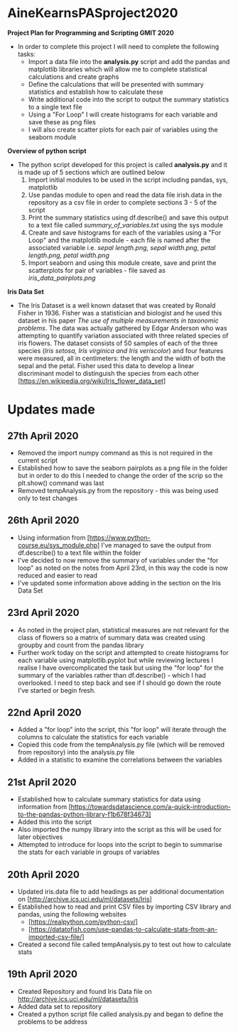 # AineKearnsPASproject2020
**Project Plan for Programming and Scripting GMIT 2020**
- In order to complete this project I will need to complete the following tasks:
  - Import a data file into the **analysis.py** script and add the pandas and matplotlib libraries which will allow me to complete statistical calculations and create graphs
  - Define the calculations that will be presented with summary statistics and establish how to calculate these
  - Write additional code into the script to output the summary statistics to a single text file 
  - Using a "For Loop" I will create histograms for each variable and save these as png files
  - I will also create scatter plots for each pair of variables using the seaborn module <br>

**Overview of python script**
- The python script developed for this project is called **analysis.py** and it is made up of 5 sections which are outlined below
  1. Import initial modules to be used in the script including pandas, sys, matplotlib 
  2. Use pandas module to open and read the data file irish.data in the repository as a csv file in order to complete sections 3 - 5 of the script
  3. Print the summary statistics using df.describe() and save this output to a text file called *summary_of_variables.txt* using the sys module
  4. Create and save histograms for each of the variables using a "For Loop" and the matplotlib module - each file is named after the associated variable i.e. *sepal length.png, sepal width.png, petal length.png, petal width.png* 
  5. Import seaborn and using this module create, save and print the scatterplots for pair of variables - file saved as *iris_data_pairplots.png*<br>

**Iris Data Set**
- The Iris Dataset is a well known dataset that was created by Ronald Fisher in 1936.  Fisher was a statistician and biologist and he used this dataset in his paper *The use of multiple measurements in taxonomic problems*.  The data was actually gathered by Edgar Anderson who was attempting to quantify variation associated with three related species of iris flowers. The dataset consists of 50 samples of each of the three species (*Iris setosa, Iris virginica and Iris veriscolor*) and four features were measured, all in centimeters: the length and the width of both the sepal and the petal.  Fisher used this data to develop a linear discriminant model to distinguish the species from each other  [https://en.wikipedia.org/wiki/Iris_flower_data_set]
# Updates made
## 27th April 2020
* Removed the import numpy command as this is not required in the current script
* Established how to save the seaborn pairplots as a png file in the folder but in order to do this I needed to change the order of the scrip so the plt.show() command was last
* Removed tempAnalysis.py from the repository - this was being used only to test changes 
## 26th April 2020
* Using information from [https://www.python-course.eu/sys_module.php] I've managed to save the output from df.describe() to a text file within the folder
* I've decided to now remove the summary of variables under the "for loop" as noted on the notes from April 23rd, in this way the code is now reduced and easier to read 
* I've updated some information above adding in the section on the Iris Data Set   
## 23rd April 2020
* As noted in the project plan, statistical measures are not relevant for the class of flowers so a matrix of summary data was created using groupby and count from the pandas library
* Further work today on the script and attempted to create histograms for each variable using matplotlib.pyplot but while reviewing lectures I realise I have overcomplicated the task but using the "for loop" for the summary of the variables rather than df.describe() - which I had overlooked.  I need to step back and see if I should go down the route I've started or begin fresh.
## 22nd April 2020
* Added a "for loop" into the script, this "for loop" will iterate through the columns to calculate the statistics for each variable
* Copied this code from the tempAnalysis.py file (which will be removed from repository) into the analysis.py file
* Added in a statistic to examine the correlations between the variables 
## 21st April 2020
* Established how to calculate summary statistics for data using information from [https://towardsdatascience.com/a-quick-introduction-to-the-pandas-python-library-f1b678f34673]
* Added this into the script
* Also imported the numpy library into the script as this will be used for later objectives
* Attempted to introduce for loops into the script to begin to summarise the stats for each variable in groups of variables
## 20th April 2020
* Updated iris.data file to add headings as per additional documentation on [http://archive.ics.uci.edu/ml/datasets/Iris]
* Established how to read and print CSV files by importing CSV library and pandas, using the following websites
  * [https://realpython.com/python-csv/]
  * [https://datatofish.com/use-pandas-to-calculate-stats-from-an-imported-csv-file/]
* Created a second file called tempAnalysis.py to test out how to calculate stats 
## 19th April 2020
* Created Repository and found Iris Data file on http://archive.ics.uci.edu/ml/datasets/Iris
* Added data set to repository
* Created a python script file called analysis.py and began to define the problems to be address